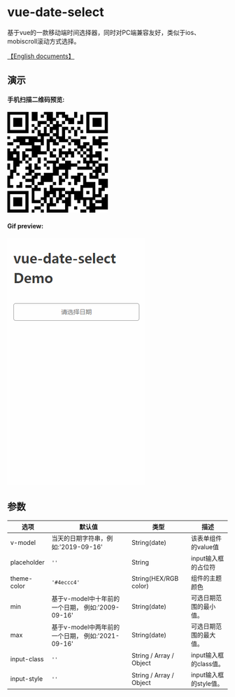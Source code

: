 
# vue-date-select
基于vue的一款移动端时间选择器，同时对PC端兼容友好，类似于ios、mobiscroll滚动方式选择。

[【English documents】](https://github.com/onlyhom/vue-date-select)

## 演示

#### 手机扫描二维码预览:
<img src="https://raw.githubusercontent.com/onlyhom/onlyhom.github.io/master/vue-date-select/code.png?raw=true" width="230">

#### Gif preview:
![](https://raw.githubusercontent.com/onlyhom/onlyhom.github.io/master/vue-date-select/demo.gif)

## 参数

|选项|默认值|类型|描述|
| ------ |------|-----|-----|
|v-model|当天的日期字符串，例如:'2019-09-16'|String(date)| 该表单组件的value值 |
|placeholder|```''```| String| input输入框的占位符 |
|theme-color|```'#4eccc4'```| String(HEX/RGB color)| 组件的主题颜色 |
|min| 基于v-model中十年前的一个日期， 例如:'2009-09-16' | String(date)| 可选日期范围的最小值。 |
|max| 基于v-model中两年前的一个日期， 例如:'2021-09-16' | String(date)| 可选日期范围的最大值。 |
|input-class|```''```| String / Array / Object|	input输入框的class值。 |
|input-style|```''```| String / Array / Object|	input输入框的style值。 |
